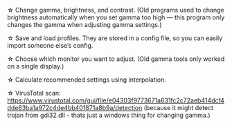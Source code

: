 ☆ Change gamma, brightness, and contrast. (Old programs used to change brightness automatically when you set gamma too high — this program only changes the gamma when adjusting gamma settings.)

☆ Save and load profiles. They are stored in a config file, so you can easily import someone else’s config.

☆ Choose which monitor you want to adjust. (Old gamma tools only worked on a single display.)

☆ Calculate recommended settings using interpolation.

☆ VirusTotal scan: https://www.virustotal.com/gui/file/e04303f9773671a631fc2c72aeb414dcf4dde83ba1a972c4de4bb401871a8b9a/detection (because it might detect trojan from gdi32.dll - thats just a windows thing for changing gamma.)
